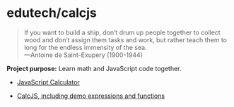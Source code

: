 # edutech/calcjs

> If you want to build a ship, don’t drum up people together to collect wood and don’t assign them tasks and work, but rather teach them to long for the endless immensity of the sea.  
> —Antoine de Saint-Exupery (1900-1944)

__Project purpose:__ Learn math and JavaScript code together.

- [JavaScript Calculator](https://jahoward11.github.io/edutech/calcjs/calcjs0.10.html)

- [CalcJS, including demo expressions and functions](https://jahoward11.github.io/edutech/calcjs/calcjs09-demo.html)

